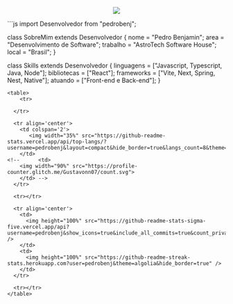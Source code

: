 <p align="center">
  <a href="https://github.com/pedrobenj/readme-typing-svg">
    <img src="https://readme-typing-svg.demolab.com/?lines=Full-stack%20web%20and%20app%20developer;2B%1year%20of%20coding%20experience;Always%20learning%20new%20things&font=Fira%20Code&center=true&width=440&height=45&color=072794&vCenter=true&pause=1000&size=22" /></a>
</p>
```js
import Desenvolvedor from "pedrobenj";

class SobreMim extends Desenvolvedor {
  nome = "Pedro Benjamin";
  area = "Desenvolvimento de Software";
  trabalho = "AstroTech Software House";
  local = "Brasil";
}

class Skills extends Desenvolvedor {
  linguagens = ["Javascript, Typescript, Java, Node"];
  bibliotecas = ["React"];
  frameworks = ["Vite, Next, Spring, Nest, Native"];
  atuando = ["Front-end e Back-end"];
}
```
<table>
    <tr>
    
  </tr>
  
  <tr align='center'>
    <td colspan='2'>
       <img width="35%" src="https://github-readme-stats.vercel.app/api/top-langs/?username=pedrobenj&layout=compact&hide_border=true&langs_count=8&theme=algolia"/>
    </td>
<!--      <td>
    <img width="90%" src="https://profile-counter.glitch.me/Gustavonn07/count.svg">
    </td> -->
  </tr>
  
  <tr></tr>
  
  <tr align='center'>
    <td>
      <img height="100%" src="https://github-readme-stats-sigma-five.vercel.app/api?username=pedrobenj&show_icons=true&include_all_commits=true&count_private=true&hide_border=true&theme=algolia" />
    </td>
    <td>
      <img height="100%" src="https://github-readme-streak-stats.herokuapp.com?user=pedrobenj&theme=algolia&hide_border=true" />
    </td>
  </tr>
  
  <tr></tr>
</table>

